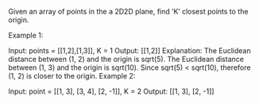 Given an array of points in the a 2D2D plane, find ‘K’ closest points to the origin.

Example 1:

Input: points = [[1,2],[1,3]], K = 1
Output: [[1,2]]
Explanation: The Euclidean distance between (1, 2) and the origin is sqrt(5).
The Euclidean distance between (1, 3) and the origin is sqrt(10).
Since sqrt(5) < sqrt(10), therefore (1, 2) is closer to the origin.
Example 2:

Input: point = [[1, 3], [3, 4], [2, -1]], K = 2
Output: [[1, 3], [2, -1]]